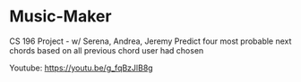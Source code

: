 # Music-Maker

CS 196 Project - w/ Serena, Andrea, Jeremy
Predict four most probable next chords based on all previous chord user had chosen

Youtube: https://youtu.be/g_fqBzJlB8g
